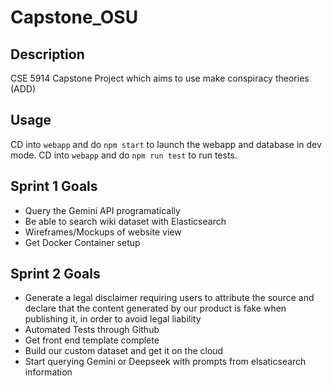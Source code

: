 # Capstone_OSU

## Description

CSE 5914 Capstone Project which aims to use make conspiracy theories (ADD)

## Usage

CD into `webapp` and do `npm start` to launch the webapp and database in dev mode.
CD into `webapp` and do `npm run test` to run tests.

## Sprint 1 Goals

- Query the Gemini API programatically
- Be able to search wiki dataset with Elasticsearch
- Wireframes/Mockups of website view
- Get Docker Container setup

## Sprint 2 Goals
- Generate a legal disclaimer requiring users to attribute the source and declare that the content generated by our product is fake when publishing it, in order to avoid legal liability
- Automated Tests through Github
- Get front end template complete
- Build our custom dataset and get it on the cloud
- Start querying Gemini or Deepseek with prompts from elsaticsearch information
